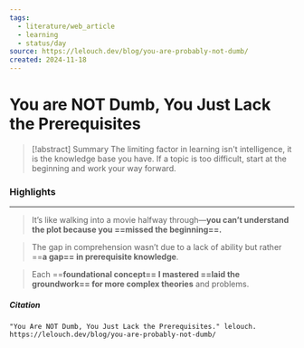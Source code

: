 ```yaml
---
tags:
  - literature/web_article
  - learning
  - status/day
source: https://lelouch.dev/blog/you-are-probably-not-dumb/
created: 2024-11-18
---
```

# You are NOT Dumb, You Just Lack the Prerequisites

> [!abstract] Summary
> The limiting factor in learning isn't intelligence, it is the knowledge base you have. If a topic is too difficult, start at the beginning and work your way forward. 
### Highlights
---
> It’s like walking into a movie halfway through—**you can’t understand the plot because you ==missed the beginning==.**

> The gap in comprehension wasn’t due to a lack of ability but rather ==**a gap== in prerequisite knowledge**.

> Each ==**foundational concept== I mastered ==laid the groundwork== for more complex theories** and problems.
##### Citation

```
"You Are NOT Dumb, You Just Lack the Prerequisites." lelouch. https://lelouch.dev/blog/you-are-probably-not-dumb/
```
